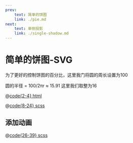 ```yaml
---
prev: 
    text: 简单的饼图
    link: ./pie.md
next: 
    text: 单侧投影
    link: ./single-shadow.md
---
```

# 简单的饼图-SVG
为了更好的控制饼图的百分比，这里我门将圆的周长设置为100

圆的半径 = 100/2πr ≈ 15.91 这里我们取整为16

@[code{2-4} html](../.vuepress/components/css-pie-svg.vue)

<css-pie-svg :style="{ 'margin': '1rem auto' }"/>

@[code{8-24} scss](../.vuepress/components/css-pie-svg.vue)

## 添加动画
<css-pie-svg class="rotate-circle" :style="{ 'margin': '1rem auto' }"/>

@[code{26-39} scss](../.vuepress/components/css-pie-svg.vue)

